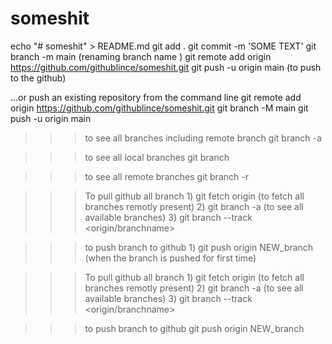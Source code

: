 # someshit
echo "# someshit" > README.md
git add .
git commit -m 'SOME TEXT'
git branch -m main (renaming branch name )
git remote add origin https://github.com/githublince/someshit.git
git push -u origin main (to push to the github)


…or push an existing repository from the command line
git remote add origin https://github.com/githublince/someshit.git
git branch -M main
git push -u origin main


>>> to see all branches including remote branch
    git branch -a

>>> to see all  local branches 
    git branch 

>>> to see all remote branches 
    git branch -r

>>> To pull github all branch
    1) git fetch origin (to fetch all branches remotly present)
    2) git branch -a (to see all available branches)
    3) git branch --track <branchname> <origin/branchname>

>>> to push branch to github
    1) git push origin NEW_branch (when the branch is pushed for first time)

>>> To pull github all branch
    1) git fetch origin (to fetch all branches remotly present)
    2) git branch -a (to see all available branches)
    3) git branch --track <branchname> <origin/branchname>

>>> to push branch to github
    git push origin NEW_branch

>>>
    
